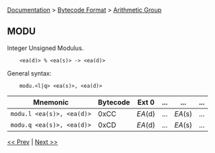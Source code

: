 [Documentation](../../README.md) > [Bytecode Format](../README.md) > [Arithmetic Group](../InstructionsArithmetic.md)

## MODU

Integer Unsigned Modulus.

        <ea(d)> % <ea(s)> -> <ea(d)>

General syntax:

        modu.<l|q> <ea(s)>, <ea(d)>

| Mnemonic | Bytecode | Ext 0 | ... | ... | ... |
| - | - | - | - | - | - |
| `modu.l <ea(s)>, <ea(d)>` | 0xCC | *EA*(d) | ... | *EA*(s) | ... |
| `modu.q <ea(s)>, <ea(d)>` | 0xCD | *EA*(d) | ... | *EA*(s) | ... |

[<< Prev](./a_14.md) | [Next >>](./a_16.md)
